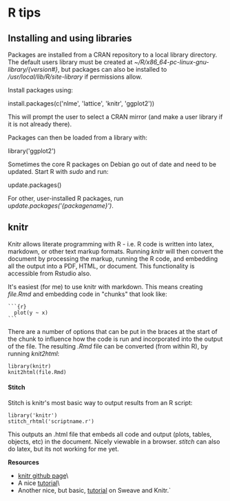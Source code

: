 # R tips

## Installing and using libraries

Packages are installed from a CRAN repository to a local library
directory. The default users library must be created at
*~/R/x86_64-pc-linux-gnu-library/{version#}*, but packages can also
be installed to */usr/local/lib/R/site-library* if permissions allow.

Install packages using:

  install.packages(c('nlme', 'lattice', 'knitr', 'ggplot2'))

This will prompt the user to select a CRAN mirror (and make a user
library if it is not already there).

Packages can then be loaded from a library with:

  library('ggplot2')

Sometimes the core R packages on Debian go out of date and need to be
updated. Start R with *sudo* and run:

  update.packages()

For other, user-installed R packages, run
*update.packages('{packagename}')*.

## knitr

Knitr allows literate programming with R - i.e. R code is written into
latex, markdown, or other text markup formats. Running *knitr* will then
convert the document by processing the markup, running the R code, and
embedding all the output into a PDF, HTML, or document. This
functionality is accessible from Rstudio also.

It's easiest (for me) to use knitr with markdown. This means creating
*file.Rmd* and embedding code in "chunks" that look like:

~~~
```{r}
  plot(y ~ x)
```
~~~

There are a number of options that can be put in the braces at the start
of the chunk to influence how the code is run and incorporated into the
output of the file. The resulting *.Rmd* file can be converted (from
within R), by running *knit2html*:

~~~{.r}
library(knitr)
knit2html(file.Rmd)
~~~

#### Stitch

Stitch is knitr's most basic way to output results from an R script:

~~~{.r}
library('knitr')
stitch_rhtml('scriptname.r')
~~~

This outputs an .html file that embeds all code and output (plots,
tables, objects, etc) in the document. Nicely viewable in a browser.
*stitch* can also do latex, but its not working for me yet.

 **Resources**

* [knitr github page](https://github.com/yihui/knitr#readme)\
* A nice [tutorial](http://biostat.mc.vanderbilt.edu/wiki/Main/KnitrHowto)\
* Another nice, but basic, [tutorial](http://gforge.se/2012/08/getting-started-with-knitr-and-sweave/) on Sweave and Knitr.`
